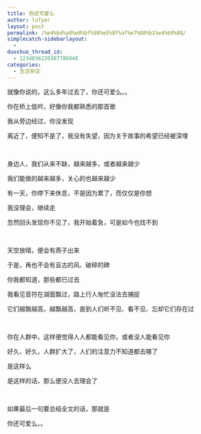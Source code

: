 ```yaml
---
title: 你还可爱么
author: lofyer
layout: post
permalink: /%e4%bd%a0%e8%bf%98%e5%8f%af%e7%88%b1%e4%b9%88/
simplecatch-sidebarlayout:
  - 
duoshuo_thread_id:
  - 1234836220387786848
categories:
  - 生活杂记
---
```

就像你说的，这么多年过去了，你还可爱么。。

你在桥上低吟，好像你我都熟悉的那首歌

我从旁边经过，你没发现

离近了，便知不是了，我没有失望，因为关于故事的希望已经被深埋

&nbsp;

身边人，我们从来不缺，越来越多，或者越来越少

我们能做的越来越多，关心的也越来越少

有一天，你停下来休息，不是因为累了，而仅仅是你想

我没理会，继续走

忽然回头发现你不见了，我开始着急，可是如今也找不到

&nbsp;

天空放晴，便会有燕子出来

于是，再也不会有亘古的风、破碎的碑

你我都知道，那些都已过去

我看见音符在湖面飘过，路上行人匆忙没法去捕捉

它们越飘越高，越飘越高，直到人们听不见、看不见、忘却它们存在过

&nbsp;

你在人群中，这样便觉得人人都能看见你，或者没人能看见你

好久、好久，人群扩大了，人们的注意力不知道都去哪了

是这样么

是这样的话，那么便没人去理会了

&nbsp;

如果最后一句要总结全文的话，那就是

你还可爱么。。